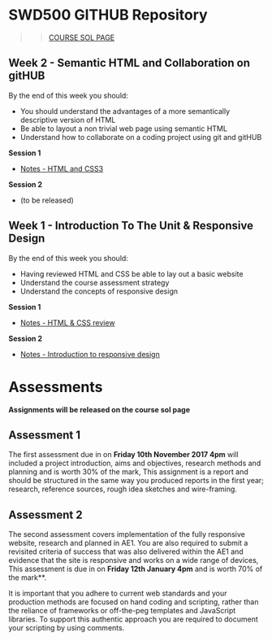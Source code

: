 # SWD500 GITHUB Repository 
>> [COURSE SOL PAGE](https://learn.solent.ac.uk/course/view.php?id=26268&section=0)



## Week 2 - Semantic HTML and Collaboration on gitHUB

By the end of this week you should:

- You should understand the advantages of a more semantically descriptive version of HTML 
- Be able to layout a non trivial web page using semantic HTML
- Understand 	how to collaborate on a coding project using git and gitHUB

**Session 1**

-  [Notes - HTML and CSS3](sessions/session2.0/README.md) 

**Session 2**

-  (to be released)


## Week 1 - Introduction To The Unit & Responsive Design

By the end of this week you should:

- Having reviewed HTML and CSS be able to lay out a basic website
- Understand the course assessment strategy 
- Understand the concepts of responsive design


**Session 1**

-  [Notes - HTML & CSS review](sessions/session1.0/README.md) 

**Session 2**

- [Notes - Introduction to responsive design](sessions/session1.1/README.md) 




# Assessments 

**Assignments will be released on the course sol page**



## Assessment 1 


The first assessment due in on **Friday 10th November 2017 4pm** will included a project introduction, aims and objectives, research methods and planning and is worth 30% of the mark, This assignment is a report and should be structured in the same way you produced reports in the first year; research, reference sources, rough idea sketches and wire-framing.

## Assessment 2

The second assessment covers implementation of the fully responsive website, research and planned in AE1. You are also required to submit a revisited criteria of success that was also delivered within the AE1 and evidence that the site is responsive and works on a wide range of devices, This assessment is due in on **Friday 12th January 4pm** and is worth 70% of the mark**.

It is important that you adhere to current web standards and your production methods are focused on hand coding and scripting, rather than the reliance of frameworks or off-the-peg templates and JavaScript libraries. To support this authentic approach you are required to document your scripting by using comments.


